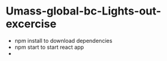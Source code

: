 # Umass-global-bc-Lights-out-excercise
- npm install to download dependencies
- npm start to start react app
- 
